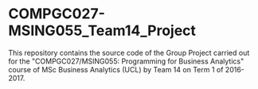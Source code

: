 # COMPGC027-MSING055_Team14_Project
This repository contains the source code of the Group Project carried out for the "COMPGC027/MSING055: Programming for Business Analytics" course of MSc Business Analytics (UCL) by Team 14 on Term 1 of 2016-2017.
